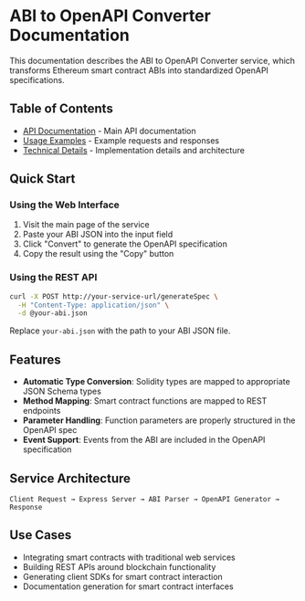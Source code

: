 # ABI to OpenAPI Converter Documentation

This documentation describes the ABI to OpenAPI Converter service, which transforms Ethereum smart contract ABIs into standardized OpenAPI specifications.

## Table of Contents

- [API Documentation](index.md) - Main API documentation
- [Usage Examples](examples.md) - Example requests and responses
- [Technical Details](technical.md) - Implementation details and architecture

## Quick Start

### Using the Web Interface

1. Visit the main page of the service
2. Paste your ABI JSON into the input field
3. Click "Convert" to generate the OpenAPI specification
4. Copy the result using the "Copy" button

### Using the REST API

```bash
curl -X POST http://your-service-url/generateSpec \
  -H "Content-Type: application/json" \
  -d @your-abi.json
```

Replace `your-abi.json` with the path to your ABI JSON file.

## Features

- **Automatic Type Conversion**: Solidity types are mapped to appropriate JSON Schema types
- **Method Mapping**: Smart contract functions are mapped to REST endpoints
- **Parameter Handling**: Function parameters are properly structured in the OpenAPI spec
- **Event Support**: Events from the ABI are included in the OpenAPI specification

## Service Architecture

```
Client Request → Express Server → ABI Parser → OpenAPI Generator → Response
```

## Use Cases

- Integrating smart contracts with traditional web services
- Building REST APIs around blockchain functionality
- Generating client SDKs for smart contract interaction
- Documentation generation for smart contract interfaces
